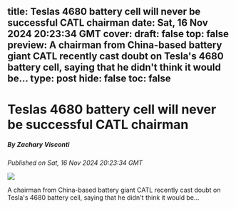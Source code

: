 title: Teslas 4680 battery cell will never be successful CATL chairman
date: Sat, 16 Nov 2024 20:23:34 GMT
cover: 
draft: false
top: false
preview: A chairman from China-based battery giant CATL recently cast doubt on Tesla's 4680 battery cell, saying that he didn't think it would be...
type: post
hide: false
toc: false
---

# Teslas 4680 battery cell will never be successful CATL chairman
##### By Zachary Visconti
_Published on Sat, 16 Nov 2024 20:23:34 GMT_

![](https://www.teslarati.com/wp-content/uploads/2022/08/4680-cells.jpeg)

A chairman from China-based battery giant CATL recently cast doubt on Tesla's 4680 battery cell, saying that he didn't think it would be...
